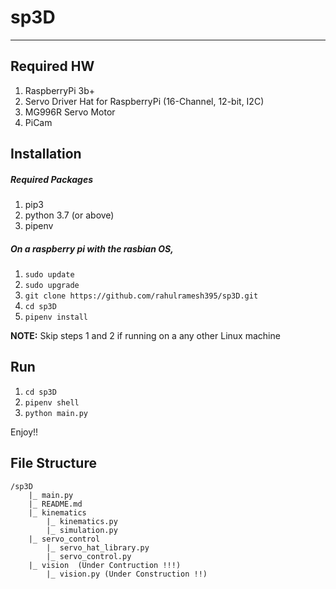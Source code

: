 # sp3D
---------

## Required HW

1. RaspberryPi 3b+ 
2. Servo Driver Hat for RaspberryPi (16-Channel, 12-bit, I2C)
3. MG996R Servo Motor
4. PiCam

## Installation 

##### Required Packages
1. pip3
2. python 3.7 (or above)
3. pipenv

##### On a raspberry pi with the rasbian OS,

1. `sudo update`
2. `sudo upgrade` 
3. `git clone https://github.com/rahulramesh395/sp3D.git` 
4. `cd sp3D`
5. `pipenv install`

**NOTE:** Skip steps 1 and 2 if running on a any other Linux machine

## Run 
1. `cd sp3D` 
2. `pipenv shell`
3. `python main.py`

Enjoy!!


## File Structure
```
/sp3D
	|_ main.py
	|_ README.md
	|_ kinematics
		|_ kinematics.py 
		|_ simulation.py
	|_ servo_control
		|_ servo_hat_library.py
		|_ servo_control.py
	|_ vision  (Under Contruction !!!)
		|_ vision.py (Under Construction !!)

```

